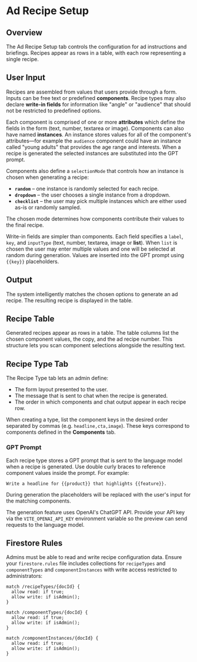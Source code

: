 # Ad Recipe Setup

## Overview
The Ad Recipe Setup tab controls the configuration for ad instructions and briefings. Recipes appear as rows in a table, with each row representing a single recipe.

## User Input
Recipes are assembled from values that users provide through a form. Inputs can be free text or predefined **components**. Recipe types may also declare **write-in fields** for information like "angle" or "audience" that should not be restricted to predefined options.

Each component is comprised of one or more **attributes** which define the fields in the form (text, number, textarea or image). Components can also have named **instances**. An instance stores values for all of the component's attributes—for example the `audience` component could have an instance called "young adults" that provides the age range and interests. When a recipe is generated the selected instances are substituted into the GPT prompt.

Components also define a `selectionMode` that controls how an instance is chosen when generating a recipe:

- **`random`** – one instance is randomly selected for each recipe.
- **`dropdown`** – the user chooses a single instance from a dropdown.
- **`checklist`** – the user may pick multiple instances which are either used as-is or randomly sampled.

The chosen mode determines how components contribute their values to the final recipe.

Write-in fields are simpler than components. Each field specifies a `label`, `key`, and `inputType` (text, number, textarea, image or **list**). When `list` is chosen the user may enter multiple values and one will be selected at random during generation. Values are inserted into the GPT prompt using `{{key}}` placeholders.

## Output
The system intelligently matches the chosen options to generate an ad recipe. The resulting recipe is displayed in the table.

## Recipe Table
Generated recipes appear as rows in a table. The table columns list the chosen component values, the copy, and the ad recipe number. This structure lets you scan component selections alongside the resulting text.

## Recipe Type Tab
The Recipe Type tab lets an admin define:
- The form layout presented to the user.
- The message that is sent to chat when the recipe is generated.
- The order in which components and chat output appear in each recipe row.

When creating a type, list the component keys in the desired order separated by
commas (e.g. `headline,cta,image`). These keys correspond to components defined
in the **Components** tab.

### GPT Prompt

Each recipe type stores a GPT prompt that is sent to the language model when a
recipe is generated. Use double curly braces to reference component values
inside the prompt. For example:

```
Write a headline for {{product}} that highlights {{feature}}.
```

During generation the placeholders will be replaced with the user's input for
the matching components.

The generation feature uses OpenAI's ChatGPT API. Provide your API key via the
`VITE_OPENAI_API_KEY` environment variable so the preview can send requests to
the language model.


## Firestore Rules

Admins must be able to read and write recipe configuration data. Ensure your
`firestore.rules` file includes collections for `recipeTypes` and
`componentTypes` and `componentInstances` with write access restricted to administrators:

```
match /recipeTypes/{docId} {
  allow read: if true;
  allow write: if isAdmin();
}

match /componentTypes/{docId} {
  allow read: if true;
  allow write: if isAdmin();
}

match /componentInstances/{docId} {
  allow read: if true;
  allow write: if isAdmin();
}
```
